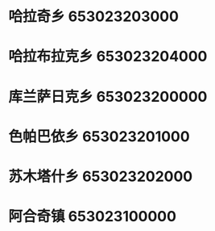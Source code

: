 # 哈拉奇乡 653023203000
# 哈拉布拉克乡 653023204000
# 库兰萨日克乡 653023200000
# 色帕巴依乡 653023201000
# 苏木塔什乡 653023202000
# 阿合奇镇 653023100000
